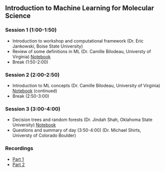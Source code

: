 ## Introduction to Machine Learning for Molecular Science

### Session 1 (1:00-1:50)
* Introduction to workshop and computational framework (Dr. Eric Jankowski, Boise State University)
* Review of some definitions in ML (Dr. Camille Bilodeau, Universty of Virginia) [Notebook](https://github.com/icomse/9th_workshop_ml_for_molecules/blob/main/Monday/Day1_IntroToML.ipynb)
* Break (1:50-2:00)

### Session 2 (2:00-2:50)
* Introduction to ML concepts (Dr. Camille Bilodeau, University of Virginia) [Notebook](https://github.com/icomse/9th_workshop_ml_for_molecules/blob/main/Monday/Day1_IntroToML.ipynb) (continued)
* Break (2:50-3:00)

### Session 3 (3:00-4:00)
* Decision trees and random forests (Dr. Jindah Shah, Oklahoma State University) [Notebook](https://github.com/icomse/9th_workshop_ml_for_molecules/blob/main/Monday/Decision_Tree_Random_Forests/RandomForest.ipynb)
* Questions and summary of day (3:50-4:00) (Dr. Michael Shirts, Universty of Colorado Boulder)

### Recordings
* [Part 1](https://www.youtube.com/watch?v=lAN0FsvWT1M&list=PLeYIhs60ZS3ag-wt250z---Gh_QsgVsES&index=1)
* [Part 2](https://www.youtube.com/watch?v=TAWJUYWdSSY&list=PLeYIhs60ZS3ag-wt250z---Gh_QsgVsES&index=2)
